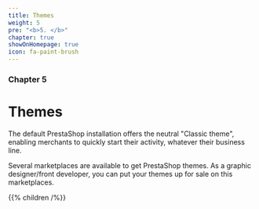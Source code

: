 ```yaml
---
title: Themes
weight: 5
pre: "<b>5. </b>"
chapter: true
showOnHomepage: true
icon: fa-paint-brush
---
```


### Chapter 5

# Themes

The default PrestaShop installation offers the neutral "Classic theme", enabling merchants to quickly start their activity, whatever their business line.

Several marketplaces are available to get PrestaShop themes. As a graphic designer/front developer, you can put your themes up for sale on this marketplaces.

{{% children /%}}
